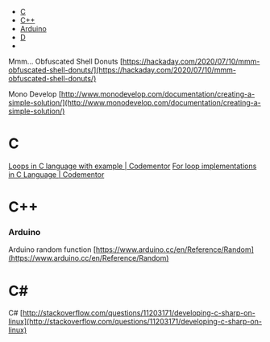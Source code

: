 
- [C](#c)
- [C++](#c++)
- [Arduino](#arduino)
- [D](d.md)
- 


Mmm… Obfuscated Shell Donuts [https://hackaday.com/2020/07/10/mmm-obfuscated-shell-donuts/](https://hackaday.com/2020/07/10/mmm-obfuscated-shell-donuts/)

Mono Develop [http://www.monodevelop.com/documentation/creating-a-simple-solution/](http://www.monodevelop.com/documentation/creating-a-simple-solution/)

# C

[Loops in C language with example | Codementor](https://www.codementor.io/@nimeshneema/loops-in-c-language-with-example-21qauqn6zc)
[For loop implementations in C Language | Codementor](https://www.codementor.io/@nimeshneema/for-loop-implementations-in-c-language-21rh5jhjq9)


# C++

### Arduino

Arduino random function [https://www.arduino.cc/en/Reference/Random](https://www.arduino.cc/en/Reference/Random)


# C\#

C# [http://stackoverflow.com/questions/11203171/developing-c-sharp-on-linux](http://stackoverflow.com/questions/11203171/developing-c-sharp-on-linux)